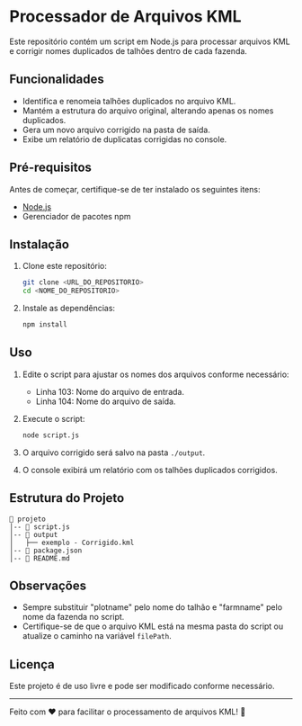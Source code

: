 # Processador de Arquivos KML

Este repositório contém um script em Node.js para processar arquivos KML e corrigir nomes duplicados de talhões dentro de cada fazenda.

## Funcionalidades

- Identifica e renomeia talhões duplicados no arquivo KML.
- Mantém a estrutura do arquivo original, alterando apenas os nomes duplicados.
- Gera um novo arquivo corrigido na pasta de saída.
- Exibe um relatório de duplicatas corrigidas no console.

## Pré-requisitos

Antes de começar, certifique-se de ter instalado os seguintes itens:

- [Node.js](https://nodejs.org/)
- Gerenciador de pacotes npm

## Instalação

1. Clone este repositório:

   ```sh
   git clone <URL_DO_REPOSITORIO>
   cd <NOME_DO_REPOSITORIO>
   ```

2. Instale as dependências:

   ```sh
   npm install
   ```

## Uso

1. Edite o script para ajustar os nomes dos arquivos conforme necessário:
   - Linha 103: Nome do arquivo de entrada.
   - Linha 104: Nome do arquivo de saída.

2. Execute o script:

   ```sh
   node script.js
   ```

3. O arquivo corrigido será salvo na pasta `./output`.
4. O console exibirá um relatório com os talhões duplicados corrigidos.

## Estrutura do Projeto

```
📁 projeto
│-- 📄 script.js
│-- 📂 output
│   ├── exemplo - Corrigido.kml
│-- 📄 package.json
│-- 📄 README.md
```

## Observações

- Sempre substituir "plotname" pelo nome do talhão e "farmname" pelo nome da fazenda no script.
- Certifique-se de que o arquivo KML está na mesma pasta do script ou atualize o caminho na variável `filePath`.

## Licença

Este projeto é de uso livre e pode ser modificado conforme necessário.

---

Feito com ❤️ para facilitar o processamento de arquivos KML! 🚀

